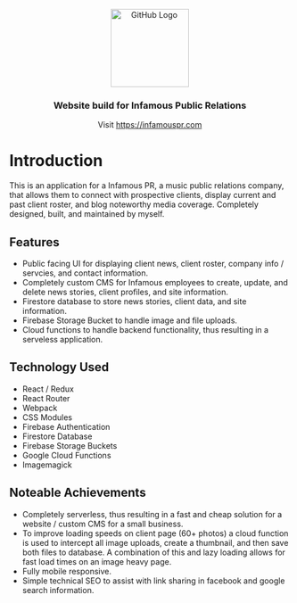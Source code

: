 <p align="center">
  <img alt="GitHub Logo" src="public/assets/images/infamous_logo_black.png" height="140" />
  <h3 align="center">Website build for Infamous Public Relations</h3>
  <p align="center">Visit <a href="https://infamouspr.com/">https://infamouspr.com</a></p>
</p>

# Introduction

This is an application for a Infamous PR, a music public relations company, that allows them to connect with prospective clients, display current and past client roster, and blog noteworthy media coverage. Completely designed, built, and maintained by myself.

## Features

* Public facing UI for displaying client news, client roster, company info / servcies, and contact information.
* Completely custom CMS for Infamous employees to create, update, and delete news stories, client profiles, and site information.
* Firestore database to store news stories, client data, and site information.
* Firebase Storage Bucket to handle image and file uploads.
* Cloud functions to handle backend functionality, thus resulting in a serveless application.

## Technology Used

* React / Redux 
* React Router
* Webpack
* CSS Modules
* Firebase Authentication
* Firestore Database
* Firebase Storage Buckets
* Google Cloud Functions
* Imagemagick

## Noteable Achievements

* Completely serverless, thus resulting in a fast and cheap solution for a website / custom CMS for a small business.
* To improve loading speeds on client page (60+ photos) a cloud function is used to intercept all image uploads, create a thumbnail, and then save both files to database. A combination of this and lazy loading allows for fast load times on an image heavy page.
* Fully mobile responsive.
* Simple technical SEO to assist with link sharing in facebook and google search information.